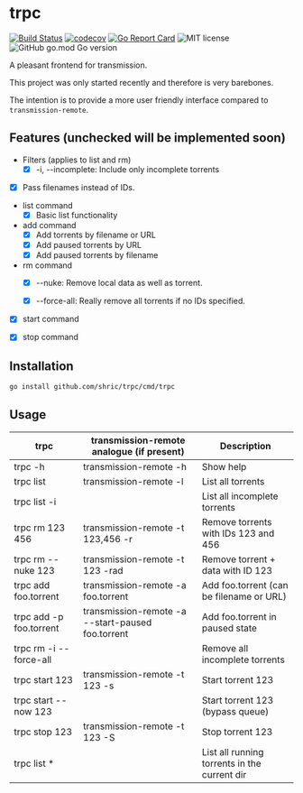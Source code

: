 # trpc

[![Build Status](https://travis-ci.org/shric/trpc.svg?branch=master)](https://travis-ci.org/shric/trpc)
[![codecov](https://codecov.io/gh/shric/trpc/branch/master/graph/badge.svg)](https://codecov.io/gh/shric/trpc)
[![Go Report Card](https://goreportcard.com/badge/github.com/shric/trpc)](https://goreportcard.com/report/github.com/shric/trpc)
![MIT license](https://img.shields.io/github/license/shric/trpc)
![GitHub go.mod Go version](https://img.shields.io/github/go-mod/go-version/shric/trpc)

A pleasant frontend for transmission.

This project was only started recently and therefore is very barebones.

The intention is to provide a more user friendly interface compared to `transmission-remote`.

## Features (unchecked will be implemented soon)

* Filters (applies to list and rm)
  * [x] -i, --incomplete: Include only incomplete torrents

* [x] Pass filenames instead of IDs.

* list command
  * [x] Basic list functionality

* add command
  * [x] Add torrents by filename or URL
  * [x] Add paused torrents by URL
  * [x] Add paused torrents by filename

* rm command
  * [x] --nuke: Remove local data as well as torrent.
  * [x] --force-all: Really remove all torrents if no IDs specified.


* [x] start command

* [x] stop command

## Installation

```sh
go install github.com/shric/trpc/cmd/trpc
```

## Usage

| trpc                    | transmission-remote analogue (if present)         | Description                                  |
| ----------------------- | ------------------------------------------------- | -------------------------------------------- |
| trpc -h                 | transmission-remote -h                            | Show help                                    |
| trpc list               | transmission-remote -l                            | List all torrents                            |
| trpc list -i            |                                                   | List all incomplete torrents                 |
| trpc rm 123 456         | transmission-remote -t 123,456 -r                 | Remove torrents with IDs 123 and 456         |
| trpc rm --nuke 123      | transmission-remote -t 123 -rad                   | Remove torrent + data with ID 123            |
| trpc add foo.torrent    | transmission-remote -a foo.torrent                | Add foo.torrent (can be filename or URL)     |
| trpc add -p foo.torrent | transmission-remote -a --start-paused foo.torrent | Add foo.torrent in paused state              |
| trpc rm -i --force-all  |                                                   | Remove all incomplete torrents               |
| trpc start 123          | transmission-remote -t 123 -s                     | Start torrent 123                            |
| trpc start --now 123    |                                                   | Start torrent 123 (bypass queue)             |
| trpc stop 123           | transmission-remote -t 123 -S                     | Stop torrent 123                             |
| trpc list *             |                                                   | List all running torrents in the current dir |
